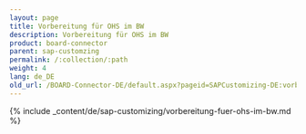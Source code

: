 ```yaml
---
layout: page
title: Vorbereitung für OHS im BW
description: Vorbereitung für OHS im BW
product: board-connector
parent: sap-customzing
permalink: /:collection/:path
weight: 4
lang: de_DE
old_url: /BOARD-Connector-DE/default.aspx?pageid=SAPCustomizing-DE:vorbereitung-fuer-ohs-im-bw	
---
```


{% include _content/de/sap-customizing/vorbereitung-fuer-ohs-im-bw.md  %}